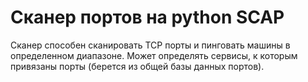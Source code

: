 # Сканер портов на python SCAP

Сканер способен сканировать TCP порты и пинговать машины в определенном диапазоне. Может определять сервисы, к которым привязаны порты (берется из общей базы данных портов).
